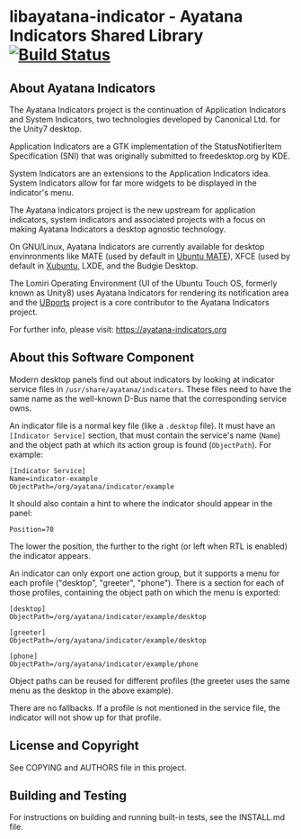 # libayatana-indicator - Ayatana Indicators Shared Library  [![Build Status](https://travis-ci.com/AyatanaIndicators/libayatana-indicator.svg)](https://travis-ci.com/AyatanaIndicators/libayatana-indicator)

## About Ayatana Indicators

The Ayatana Indicators project is the continuation of Application
Indicators and System Indicators, two technologies developed by Canonical
Ltd. for the Unity7 desktop.

Application Indicators are a GTK implementation of the StatusNotifierItem
Specification (SNI) that was originally submitted to freedesktop.org by
KDE.

System Indicators are an extensions to the Application Indicators idea.
System Indicators allow for far more widgets to be displayed in the
indicator's menu.

The Ayatana Indicators project is the new upstream for application
indicators, system indicators and associated projects with a focus on
making Ayatana Indicators a desktop agnostic technology.

On GNU/Linux, Ayatana Indicators are currently available for desktop
envinronments like MATE (used by default in [Ubuntu
MATE](https://ubuntu-mate.com)), XFCE (used by default in
[Xubuntu](https://bluesabre.org/2021/02/25/xubuntu-21-04-progress-update/),
LXDE, and the Budgie Desktop.

The Lomiri Operating Environment (UI of the Ubuntu Touch OS, formerly
known as Unity8) uses Ayatana Indicators for rendering its notification
area and the [UBports](https://ubports.com) project is a core contributor
to the Ayatana Indicators project.

For further info, please visit:
https://ayatana-indicators.org

## About this Software Component

Modern desktop panels find out about indicators by looking at indicator
service files in `/usr/share/ayatana/indicators`. These files need to have
the same name as the well-known D-Bus name that the corresponding service
owns.

An indicator file is a normal key file (like a `.desktop` file). It must have
an `[Indicator Service]` section, that must contain the service's name (`Name`)
and the object path at which its action group is found (`ObjectPath`). For
example:

```
[Indicator Service]
Name=indicator-example
ObjectPath=/org/ayatana/indicator/example
```

It should also contain a hint to where the indicator should appear in the panel:

```
Position=70
```

The lower the position, the further to the right (or left when RTL is
enabled) the indicator appears.

An indicator can only export one action group, but it supports a menu for each profile
("desktop", "greeter", "phone"). There is a section for each
of those profiles, containing the object path on which the menu is
exported:

```
[desktop]
ObjectPath=/org/ayatana/indicator/example/desktop

[greeter]
ObjectPath=/org/ayatana/indicator/example/desktop

[phone]
ObjectPath=/org/ayatana/indicator/example/phone
```

Object paths can be reused for different profiles (the greeter uses the
same menu as the desktop in the above example).

There are no fallbacks. If a profile is not mentioned in the service file,
the indicator will not show up for that profile.

## License and Copyright

See COPYING and AUTHORS file in this project.

## Building and Testing

For instructions on building and running built-in tests, see the INSTALL.md file.
